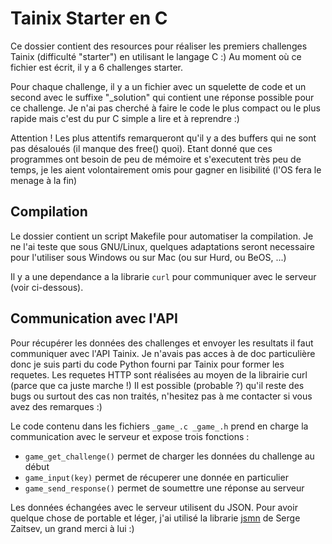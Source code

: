 Tainix Starter en C
===================

Ce dossier contient des resources pour réaliser les premiers challenges Tainix
(difficulté "starter") en utilisant le langage C :) Au moment où ce fichier est
écrit, il y a 6 challenges starter.

Pour chaque challenge, il y a un fichier avec un squelette de code et un second
avec le suffixe "_solution" qui contient une réponse possible pour ce challenge.
Je n'ai pas cherché à faire le code le plus compact ou le plus rapide mais c'est
du pur C simple a lire et à reprendre :)

Attention ! Les plus attentifs remarqueront qu'il y a des buffers qui ne sont
pas désaloués (il manque des free() quoi). Etant donné que ces programmes ont
besoin de peu de mémoire et s'executent très peu de temps, je les aient
volontairement omis pour gagner en lisibilité (l'OS fera le menage à la fin)

Compilation
-----------

Le dossier contient un script Makefile pour automatiser la compilation. Je ne
l'ai teste que sous GNU/Linux, quelques adaptations seront necessaire pour
l'utiliser sous Windows ou sur Mac (ou sur Hurd, ou BeOS, ...)

Il y a une dependance a la librarie `curl` pour communiquer avec le serveur
(voir ci-dessous).

Communication avec l'API
------------------------

Pour récupérer les données des challenges et envoyer les resultats il faut
communiquer avec l'API Tainix. Je n'avais pas acces à de doc particulière
donc je suis parti du code Python fourni par Tainix pour former les requetes.
Les requetes HTTP sont réalisées au moyen de la librairie curl (parce que ca
juste marche !) Il est possible (probable ?) qu'il reste des bugs ou surtout
des cas non traités, n'hesitez pas à me contacter si vous avez des remarques :)

Le code contenu dans les fichiers `_game_.c _game_.h` prend en charge la
communication avec le serveur et expose trois fonctions :
 - `game_get_challenge()` permet de charger les données du challenge au début
 - `game_input(key)` permet de récuperer une donnée en particulier
 - `game_send_response()` permet de soumettre une réponse au serveur

Les données échangées avec le serveur utilisent du JSON. Pour avoir quelque
chose de portable et léger, j'ai utilisé la librarie [jsmn](https://github.com/zserge/jsmn)
de Serge Zaitsev, un grand merci à lui :)
